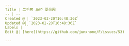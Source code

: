 ```yaml
---
Title | 二手房 马桥 夏朵园
-- | --
Created @ | `2023-02-20T16:48:36Z`
Updated @| `2023-02-20T16:48:36Z`
Labels | ``
Edit @| [here](https://github.com/junxnone/F/issues/53)

---
```


